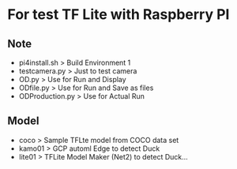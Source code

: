 # For test TF Lite with Raspberry PI

## Note
 - pi4install.sh > Build Environment 1
 - testcamera.py > Just to test camera
 - OD.py > Use for Run and Display
 - ODfile.py > Use for Run and Save as files
 - ODProduction.py > Use for Actual Run
## Model
 - coco > Sample TFLte model from COCO data set
 - kamo01 > GCP automl Edge to detect Duck
 - lite01 > TFLite Model Maker (Net2) to detect Duck...